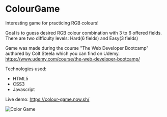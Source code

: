 # ColourGame
Interesting game for practicing RGB colours!

Goal is to guess desired RGB colour combination with 3 to 6 offered fields.
There are two difficulty levels: Hard(6 fields) and Easy(3 fields)

Game was made during the course "The Web Developer Bootcamp" authored by Colt Steela which you can find on Udemy.
https://www.udemy.com/course/the-web-developer-bootcamp/

Technologies used:
- HTML5
- CSS3
- Javascript

Live demo: https://colour-game.now.sh/

![Color Game](https://i.imgur.com/MaVQERD.png)
